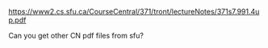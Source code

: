 https://www2.cs.sfu.ca/CourseCentral/371/tront/lectureNotes/371s7.991.4up.pdf

Can you get other CN pdf files from sfu? 